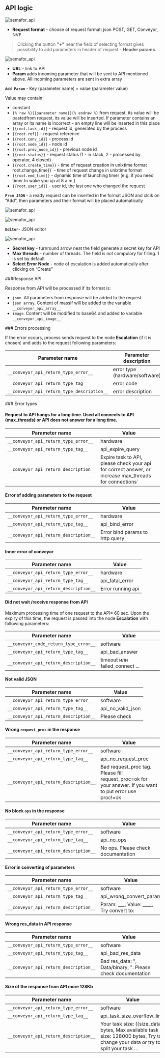 ## API logic

![semafor_api](../img/create/semafor_api_1.png)

- **Request format** - choose of request format:  json POST, GET, Conveyor, NVP

>Clicking the button **"+"** near the field of selecting format gives possibility to add parameters in header of request - **Header params**.

![semafor_api](../img/create/semafor_api_2.png)

-   **URL** - link to API
-   **Param** adds incoming parameter that will be sent to API mentioned above. All incoming parameters are sent in extra array

**`Add Param`** - Key (parameter name) = value (parameter value)


Value may contain:
-   constant
-   `{% raw %}{{parameter name}}{% endraw %}` from request, its value will be pastedfrom request, its value will be inserted. If parameter contains an array or its name is incorrect - an empty line will be inserted in this place
-   `{{root.task_id}}` - request id, generated by the process
-   `{{root.ref}}` - request reference
-   `{{root.conv_id}}` - process id
-   `{{root.node_id}}` - node id
-   `{{root.prev_node_id}}` - previous node id
-   `{{root.status}}` - request status (1 - in stack, 2 - processed by operator, 4 closed)
-   `{{root.create_time}}` - time of request creation in unixtime format
root.change_time}}` - time of request change in unixtime format
-   `{{root.end_time}}` - dynamic time of launching timer (e.g. if you need timer to wake you up at 8 a.m.)
-   `{{root.user_id}}` - user id, the last one who changed the request



**`From JSON`** - a ready request can be inserted in the format JSON and clcik on “Add”, then parameters and their format will be placed automatically

![semafor_api](../img/create/semafor_api_3.png)

![semafor_api](../img/create/semafor_api_4.png)

**`Editor`**- JSON editor

![semafor_api](../img/create/semafor_api_5.png)

- **Secret key** - turnround arrow neat the field generate a secret key for API
- **Max threads** - number of threads. The field is not compulory for filling. 1 is set by default
-   **Select Error Node** - node of escalation is added automatically after clicking on “Create”


###Response API

Response from API will be processed if its format is:
- `json`. All parameters from response will be added to the request
- `json array`. Content of massif will be added to the variable `__conveyor_api_array__`
- `image`. Content will be modified to base64 and added to variable `__conveyor_api_image__`

<section id="create_task_error" />
### Errors processing

If the error occurs, process sends request to the node **Escalation** (if it is chosen) and adds to the request following parameters:

| Parameter name| Parameter description |
| -- | -- |
| `__conveyor_api_return_type_error__` | error type (hardware/software)|
| `__conveyor_api_return_type_tag__` | error code |
| `__conveyor_api_return_type_description__` | error description |

<bookmark id="error">
### Error types


#### Request to API hangs for a long time. Used all connects to API (max_threads) or  API does not answer for a long time.

| Parameter name | Value |
| -- | -- |
| `__conveyor_api_return_type_error__` | hardware |
| `__conveyor_api_return_type_tag__` | api_expire_query |
| `__conveyor_api_return_description__` | Expire task to API, please check your api for correct answer, or increase max_threads for connections` |

#### Error of adding parameters to the request

| Parameter name | Value |
| -- | -- |
| `__conveyor_api_return_type_error__` | hardware |
| `__conveyor_api_return_type_tag__` | api_bind_error |
| `__conveyor_api_return_description__` | Error bind params to http query |

#### Inner error of conveyor

| Parameter name | Value |
| -- | -- |
| `__conveyor_api_return_type_error__` | hardware |
| `__conveyor_api_return_type_tag__` | api_fatal_error |
| `__conveyor_api_return_description__` | Error running api |

#### Did not wait /receive response from API

Maximum processing time of one request to the API= 60 sec. Upon the expiry of this time, the request is passed into the node **Escalation** with following parameters:

| Parameter name | Value |
| -- | -- |
| `__conveyor_code_return_type_error__` | software|
| `__conveyor_api_return_type_tag__` | api_bad_answer|
| `__conveyor_api_return_description__` | timeout или failed_connect ...|


#### Not valid JSON

| Parameter name | Value |
| -- | -- |
| `__conveyor_api_return_type_error__` | software |
| `__conveyor_api_return_type_tag__` | api_no_valid_json |
| `__conveyor_api_return_description__` | Please check |

#### Wrong `request_proc` in the response

| Parameter name | Value |
| -- | -- |
| `__conveyor_api_return_type_error__` | software |
| `__conveyor_api_return_type_tag__` | api_no_request_proc |
| `__conveyor_api_return_description__` | Bad request_proc tag. Please fill request_proc=ok for your answer. If you want to put error use proc!=ok |

#### No block `ops` in the response

| Parameter name | Value |
| -- | -- |
| `__conveyor_api_return_type_error__` | software |
| `__conveyor_api_return_type_tag__` | api_no_ops |
| `__conveyor_api_return_description__` | No ops. Please check documentation |

#### Error in converting of parameters

| Parameter name | Value |
| -- | -- |
| `__conveyor_api_return_type_error__` | software |
| `__conveyor_api_return_type_tag__` | api_wrong_convert_param |
| `__conveyor_api_return_description__` | Param: ___, Value: ____, Try convert to: |

#### Wrong res_data in API response

| Parameter name | Value |
| -- | -- |
| `__conveyor_api_return_type_error__` | software |
| `__conveyor_api_return_type_tag__` | api_bad_res_data |
| `__conveyor_api_return_description__` | Bad res_data: ", Data/binary, ". Please check documentation |

#### Size of the response from API more 128Kb

| Parameter name | Value |
| -- | -- |
| `__conveyor_api_return_type_error__` | software |
| `__conveyor_api_return_type_tag__` | api_task_size_overflow_limit |
| `__conveyor_api_return_description__` | Your task size: {{size_data}} bytes, Max available task size: 128000 bytes, Try to change your data or try to split your task ... |
